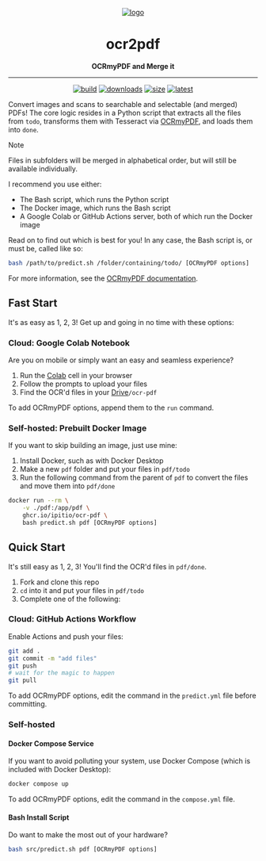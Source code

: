 <div align="center">

[![logo](public/wide.webp)](https://github.com/ipitio/ocr-pdf)

# ocr2pdf

**OCRmyPDF and Merge it**

---

[![build](https://github.com/ipitio/ocr-pdf/actions/workflows/publish.yml/badge.svg)](https://github.com/ipitio/ocr-pdf/actions/workflows/publish.yml) [![downloads](https://img.shields.io/badge/dynamic/json?url=https%3A%2F%2Fipitio.github.io%2Fbackage%2Fipitio%2Focr-pdf%2Focr-pdf.json&query=%24.downloads&logo=github&logoColor=959da5&labelColor=333a41&label=pulls)](https://github.com/ipitio/ocr-pdf/pkgs/container/ocr-pdf) [![size](https://img.shields.io/badge/dynamic/json?url=https%3A%2F%2Fipitio.github.io%2Fbackage%2Fipitio%2Focr-pdf%2Focr-pdf.json&query=%24.size&logo=github&logoColor=959da5&label=size&labelColor=333a41&color=indigo)](https://github.com/arevindh/backage/pkgs/container/backage) [![latest](https://img.shields.io/badge/dynamic/xml?url=https%3A%2F%2Fipitio.github.io%2Fbackage%2Fipitio%2Focr-pdf%2Focr-pdf.xml&query=%2Fbkg%2Fversion%5B.%2Flatest%5B.%3D%22true%22%5D%5D%2Ftags%5B.!%3D%22latest%22%5D&logo=github&logoColor=959da5&label=latest&labelColor=333a41&color=darkgreen)](https://github.com/arevindh/backage/pkgs/container/backage)

</div>

Convert images and scans to searchable and selectable (and merged) PDFs! The core logic resides in a Python script that extracts all the files from `todo`, transforms them with Tesseract via [OCRmyPDF](https://github.com/ocrmypdf/OCRmyPDF), and loads them into `done`.

> [!NOTE]
> Files in subfolders will be merged in alphabetical order, but will still be available individually.

I recommend you use either:

- The Bash script, which runs the Python script
- The Docker image, which runs the Bash script
- A Google Colab or GitHub Actions server, both of which run the Docker image

Read on to find out which is best for you! In any case, the Bash script is, or must be, called like so:

```bash
bash /path/to/predict.sh /folder/containing/todo/ [OCRmyPDF options]
```

For more information, see the [OCRmyPDF documentation](https://ocrmypdf.readthedocs.io/en/latest).

## Fast Start

It's as easy as 1, 2, 3! Get up and going in no time with these options:

### Cloud: Google Colab Notebook

Are you on mobile or simply want an easy and seamless experience?

1. Run the [Colab](https://colab.research.google.com/github/ipitio/ocr-pdf/blob/master/colab.ipynb) cell in your browser
2. Follow the prompts to upload your files
3. Find the OCR'd files in your [Drive](https://drive.google.com/drive/my-drive)`/ocr-pdf`

To add OCRmyPDF options, append them to the `run` command.

### Self-hosted: Prebuilt Docker Image

If you want to skip building an image, just use mine:

1. Install Docker, such as with Docker Desktop
2. Make a new `pdf` folder and put your files in `pdf/todo`
3. Run the following command from the parent of `pdf` to convert the files and move them into `pdf/done`

```bash
docker run --rm \
    -v ./pdf:/app/pdf \
    ghcr.io/ipitio/ocr-pdf \
    bash predict.sh pdf [OCRmyPDF options]
```

## Quick Start

It's still easy as 1, 2, 3! You'll find the OCR'd files in `pdf/done`.

1. Fork and clone this repo
2. `cd` into it and put your files in `pdf/todo`
3. Complete one of the following:

### Cloud: GitHub Actions Workflow

Enable Actions and push your files:

```bash
git add .
git commit -m "add files"
git push
# wait for the magic to happen
git pull
```

To add OCRmyPDF options, edit the command in the `predict.yml` file before committing.

### Self-hosted

#### Docker Compose Service

If you want to avoid polluting your system, use Docker Compose (which is included with Docker Desktop):

```bash
docker compose up
```

To add OCRmyPDF options, edit the command in the `compose.yml` file.

#### Bash Install Script

Do want to make the most out of your hardware?

```bash
bash src/predict.sh pdf [OCRmyPDF options]
```
